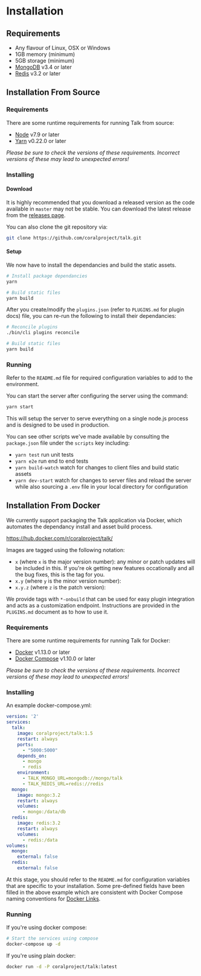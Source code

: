# Installation

## Requirements

- Any flavour of Linux, OSX or Windows
- 1GB memory (minimum)
- 5GB storage (minimum)
- [MongoDB](https://www.mongodb.com/) v3.4 or later
- [Redis](https://redis.io/) v3.2 or later

## Installation From Source

### Requirements

There are some runtime requirements for running Talk from source:

- [Node](https://nodejs.org/) v7.9 or later
- [Yarn](https://yarnpkg.com/) v0.22.0 or later

_Please be sure to check the versions of these requirements. Incorrect versions
of these may lead to unexpected errors!_

### Installing

#### Download

It is highly recommended that you download a released version as the code
available in `master` may not be stable. You can download the latest release
from the [releases page](https://github.com/coralproject/talk/releases).

You can also clone the git repository via:

```bash
git clone https://github.com/coralproject/talk.git
```

#### Setup

We now have to install the dependancies and build the static assets.

```bash
# Install package dependancies
yarn

# Build static files
yarn build
```

After you create/modify the `plugins.json` (refer to `PLUGINS.md` for plugin
docs) file, you can re-run the following to install their dependancies:

```bash
# Reconcile plugins
./bin/cli plugins reconcile

# Build static files
yarn build
```

### Running

Refer to the `README.md` file for required configuration variables to add to the
environment.

You can start the server after configuring the server using the command:

```bash
yarn start
```

This will setup the server to serve everything on a single node.js process and
is designed to be used in production.

You can see other scripts we've made available by consulting the `package.json`
file under the `scripts` key including:

- `yarn test` run unit tests
- `yarn e2e` run end to end tests
- `yarn build-watch` watch for changes to client files and build static assets
- `yarn dev-start` watch for changes to server files and reload the server while
  also sourcing a `.env` file in your local directory for configuration

## Installation From Docker

We currently support packaging the Talk application via Docker, which automates
the dependancy install and asset build process.

https://hub.docker.com/r/coralproject/talk/

Images are tagged using the following notation:

- `x` (where `x` is the major version number): any minor or patch updates will be included in this. If you're ok getting
  new features occationally and all the bug fixes, this is the tag for you.
- `x.y` (where `y` is the minor version number):
- `x.y.z` (where `z` is the patch version):

We provide tags with `*-onbuild` that can be used for easy plugin integration and
acts as a customization endpoint. Instructions are provided in the `PLUGINS.md`
document as to how to use it.

### Requirements

There are some runtime requirements for running Talk for Docker:

- [Docker](https://www.docker.com/) v1.13.0 or later
- [Docker Compose](https://docs.docker.com/compose/) v1.10.0 or later

_Please be sure to check the versions of these requirements. Incorrect versions
of these may lead to unexpected errors!_

### Installing

An example docker-compose.yml:

```yaml
version: '2'
services:
  talk:
    image: coralproject/talk:1.5
    restart: always
    ports:
      - "5000:5000"
    depends_on:
      - mongo
      - redis
    environment:
      - TALK_MONGO_URL=mongodb://mongo/talk
      - TALK_REDIS_URL=redis://redis
  mongo:
    image: mongo:3.2
    restart: always
    volumes:
      - mongo:/data/db
  redis:
    image: redis:3.2
    restart: always
    volumes:
      - redis:/data
volumes:
  mongo:
    external: false
  redis:
    external: false
```

At this stage, you should refer to the `README.md` for configuration variables
that are specific to your installation. Some pre-defined fields have been filled
in the above example which are consistent with Docker Compose naming conventions
for [Docker Links](https://docs.docker.com/compose/networking/#links).

### Running

If you're using docker compose:

```bash
# Start the services using compose
docker-compose up -d
```

If you're using plain docker:

```bash
docker run -d -P coralproject/talk:latest
```